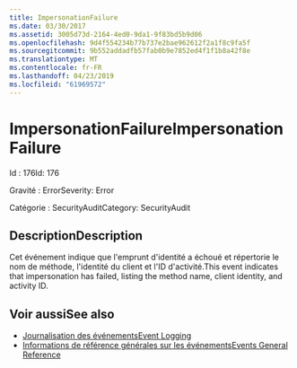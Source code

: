 ```yaml
---
title: ImpersonationFailure
ms.date: 03/30/2017
ms.assetid: 3005d73d-2164-4ed0-9da1-9f83bd5b9d06
ms.openlocfilehash: 9d4f554234b77b737e2bae962612f2a1f8c9fa5f
ms.sourcegitcommit: 9b552addadfb57fab0b9e7852ed4f1f1b8a42f8e
ms.translationtype: MT
ms.contentlocale: fr-FR
ms.lasthandoff: 04/23/2019
ms.locfileid: "61969572"
---
```

# <a name="impersonationfailure"></a><span data-ttu-id="c45f9-102">ImpersonationFailure</span><span class="sxs-lookup"><span data-stu-id="c45f9-102">ImpersonationFailure</span></span>
<span data-ttu-id="c45f9-103">Id : 176</span><span class="sxs-lookup"><span data-stu-id="c45f9-103">Id: 176</span></span>  
  
 <span data-ttu-id="c45f9-104">Gravité : Error</span><span class="sxs-lookup"><span data-stu-id="c45f9-104">Severity: Error</span></span>  
  
 <span data-ttu-id="c45f9-105">Catégorie : SecurityAudit</span><span class="sxs-lookup"><span data-stu-id="c45f9-105">Category: SecurityAudit</span></span>  
  
## <a name="description"></a><span data-ttu-id="c45f9-106">Description</span><span class="sxs-lookup"><span data-stu-id="c45f9-106">Description</span></span>  
 <span data-ttu-id="c45f9-107">Cet événement indique que l'emprunt d'identité a échoué et répertorie le nom de méthode, l'identité du client et l'ID d'activité.</span><span class="sxs-lookup"><span data-stu-id="c45f9-107">This event indicates that impersonation has failed, listing the method name, client identity, and activity ID.</span></span>  
  
## <a name="see-also"></a><span data-ttu-id="c45f9-108">Voir aussi</span><span class="sxs-lookup"><span data-stu-id="c45f9-108">See also</span></span>

- [<span data-ttu-id="c45f9-109">Journalisation des événements</span><span class="sxs-lookup"><span data-stu-id="c45f9-109">Event Logging</span></span>](../../../../../docs/framework/wcf/diagnostics/event-logging/index.md)
- [<span data-ttu-id="c45f9-110">Informations de référence générales sur les événements</span><span class="sxs-lookup"><span data-stu-id="c45f9-110">Events General Reference</span></span>](../../../../../docs/framework/wcf/diagnostics/event-logging/events-general-reference.md)
